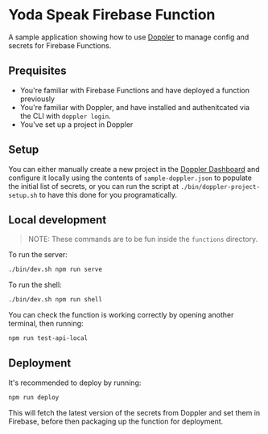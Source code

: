 # Yoda Speak Firebase Function

A sample application showing how to use [Doppler](https://doppler.com/) to manage config and secrets for Firebase Functions.

## Prequisites

* You're familiar with Firebase Functions and have deployed a function previously
* You're familiar with Doppler, and have installed and authenitcated via the CLI with `doppler login`.
* You've set up a project in Doppler 

## Setup

You can either manually create a new project in the [Doppler Dashboard](https://dashboard.doppler.com/) and configure it locally using the contents of `sample-doppler.json` to populate the initial list of secrets, or you can run the script at `./bin/doppler-project-setup.sh` to have this done for you programatically.

## Local development

> NOTE: These commands are to be fun inside the `functions` directory.

To run the server:

```sh
./bin/dev.sh npm run serve
```

To run the shell:

```sh
./bin/dev.sh npm run shell
```

You can check the function is working correctly by opening another terminal, then running:

```sh
npm run test-api-local
```

## Deployment

It's recommended to deploy by running:

```sh
npm run deploy
```

This will fetch the latest version of the secrets from Doppler and set them in Firebase, before then packaging up the function for deployment.
